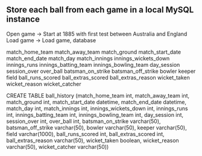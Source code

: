 ## Store each ball from each game in a local MySQL instance 

Open game
-> Start at 1885 with first test between Australia and England
Load game
-> Load game, database

match_home_team
match_away_team
match_ground
match_start_date
match_end_date
match_day
match_innings
innings_wickets_down
innings_runs
innings_batting_team
innings_bowling_team
day_session
session_over
over_ball
batsman_on_strike
batsman_off_strike
bowler
keeper
field
ball_runs_scored
ball_extras_scored
ball_extras_reason
wicket_taken
wicket_reason
wicket_catcher

CREATE TABLE ball_history (match_home_team int, match_away_team int, match_ground int, match_start_date datetime, match_end_date datetime, match_day int, match_innings int, innings_wickets_down int, innings_runs int, innings_batting_team int, innings_bowling_team int, day_session int, session_over int, over_ball int, batsman_on_strike varchar(50), batsman_off_strike varchar(50), bowler varchar(50), keeper varchar(50), field varchar(1000), ball_runs_scored int, ball_extras_scored int, ball_extras_reason varchar(50), wicket_taken boolean, wicket_reason varchar(50), wicket_catcher varchar(50))
